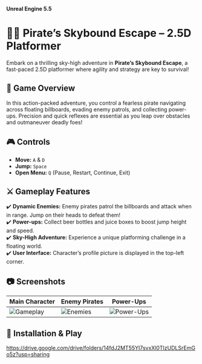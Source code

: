 **Unreal Engine 5.5**

# 🏴‍☠️ **Pirate’s Skybound Escape – 2.5D Platformer**

Embark on a thrilling sky-high adventure in **Pirate’s Skybound Escape**, a fast-paced 2.5D platformer where agility and strategy are key to survival!  


## 🌊 **Game Overview**

In this action-packed adventure, you control a fearless pirate navigating across floating billboards, evading enemy patrols, and collecting power-ups. Precision and quick reflexes are essential as you leap over obstacles and outmaneuver deadly foes!  

## 🎮 **Controls**  

- **Move:** `A` & `D`  
- **Jump:** `Space`  
- **Open Menu:** `Q` (Pause, Restart, Continue, Exit)  

## ⚔️ **Gameplay Features**  

✔️ **Dynamic Enemies:** Enemy pirates patrol the billboards and attack when in range. Jump on their heads to defeat them!  
✔️ **Power-ups:** Collect beer bottles and juice boxes to boost jump height and speed.  
✔️ **Sky-High Adventure:** Experience a unique platforming challenge in a floating world.  
✔️ **User Interface:** Character’s profile picture is displayed in the top-left corner.  

## 📷 **Screenshots**  

| Main Character | Enemy Pirates | Power-Ups |  
|----------|--------------|----------|  
| ![Gameplay](https://github.com/user-attachments/assets/44e0007b-d856-4551-a133-d51c34db9f9d) | ![Enemies](https://github.com/user-attachments/assets/da2a1dba-97dc-4fc9-9d5a-2e76b7217ed0) | ![Power-Ups](https://github.com/user-attachments/assets/cb5ed39d-61c1-49b9-910b-36e51ca7b371) |  




## 🚀 Installation & Play  

https://drive.google.com/drive/folders/14fdJ2MT55YI7svxXl0TIzUDLSrEmGo5z?usp=sharing
